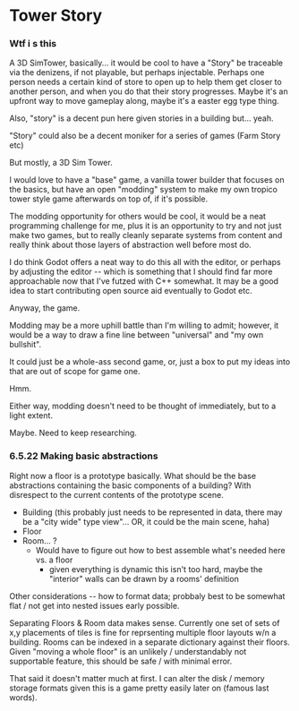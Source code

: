 # Tower Story

### Wtf i s this

A 3D SimTower, basically... it would be cool to have a "Story" be traceable via the denizens, if not playable, but perhaps injectable. Perhaps one person needs a certain kind of store to open up to help them get closer to another person, and when you do that their story progresses. Maybe it's an upfront way to move gameplay along, maybe it's a easter egg type thing.

Also, "story" is a decent pun here given stories in a building but... yeah.

"Story" could also be a decent moniker for a series of games (Farm Story etc)

But mostly, a 3D Sim Tower.

I would love to have a "base" game, a vanilla tower builder that focuses on the basics, but have an open "modding" system to make my own tropico tower style game afterwards on top of, if it's possible.

The modding opportunity for others would be cool, it would be a neat programming challenge for me, plus it is an opportunity to try and not just make two games, but to really cleanly separate systems from content and really think about those layers of abstraction well before most do.

I do think Godot offers a neat way to do this all with the editor, or perhaps by adjusting the editor -- which is something that I should find far more approachable now that I've futzed with C++ somewhat. It may be a good idea to start contributing open source aid eventually to Godot etc.

Anyway, the game.

Modding may be a more uphill battle than I'm willing to admit; however, it would be a way to draw a fine line between "universal" and "my own bullshit".

It could just be a whole-ass second game, or, just a box to put my ideas into that are out of scope for game one.

Hmm.

Either way, modding doesn't need to be thought of immediately, but to a light extent.

Maybe. Need to keep researching.




### 6.5.22 Making basic abstractions

Right now a floor is a prototype basically. What should be the base abstractions containing the basic components of a building? With disrespect to the current contents of the prototype scene.

- Building (this probably just needs to be represented in data, there may be a "city wide" type view"... OR, it could be the main scene, haha)
- Floor
- Room... ?
  - Would have to figure out how to best assemble what's needed here vs. a floor
    - given everything is dynamic this isn't too hard, maybe the "interior" walls can be drawn by a rooms' definition

Other considerations -- how to format data; probbaly best to be somewhat flat / not get into nested issues early possible.

Separating Floors & Room data makes sense. Currently one set of sets of x,y placements of tiles is fine for reprsenting multiple floor layouts w/n a building. Rooms can be indexed in a separate dictionary against their floors. Given "moving a whole floor" is an unlikely / understandably not supportable feature, this should be safe / with minimal error.

That said it doesn't matter much at first. I can alter the disk / memory storage formats given this is a game pretty easily later on (famous last words).
